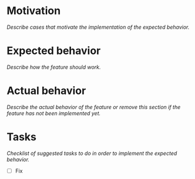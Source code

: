 # Motivation

_Describe cases that motivate the implementation of the expected behavior._

# Expected behavior

_Describe how the feature should work._

# Actual behavior

_Describe the actual behavior of the feature or remove this section if the feature has not been implemented yet._

# Tasks

_Checklist of suggested tasks to do in order to implement the expected behavior._

* [ ] Fix
